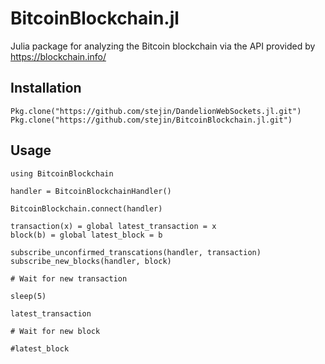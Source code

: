 # BitcoinBlockchain.jl
Julia package for analyzing the Bitcoin blockchain via the API provided by https://blockchain.info/

## Installation

```
Pkg.clone("https://github.com/stejin/DandelionWebSockets.jl.git")
Pkg.clone("https://github.com/stejin/BitcoinBlockchain.jl.git")
```

## Usage

```
using BitcoinBlockchain

handler = BitcoinBlockchainHandler()

BitcoinBlockchain.connect(handler)

transaction(x) = global latest_transaction = x
block(b) = global latest_block = b

subscribe_unconfirmed_transcations(handler, transaction)
subscribe_new_blocks(handler, block)

# Wait for new transaction

sleep(5)

latest_transaction

# Wait for new block

#latest_block
```

